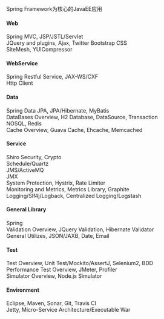 Spring Framework为核心的JavaEE应用

#### Web

Spring MVC, JSP/JSTL/Servlet  
JQuery and plugins, Ajax, Twitter Bootstrap CSS  
SiteMesh, YUICompressor

#### WebService

Spring Restful Service, JAX-WS/CXF  
Http Client

#### Data

Spring Data JPA, JPA/Hibernate, MyBatis  
DataBases Overview, H2 Database, DataSource, Transaction  
NOSQL, Redis  
Cache Overview, Guava Cache, Ehcache, Memcached

#### Service

Shiro Security, Crypto  
Schedule/Quartz  
JMS/ActiveMQ  
JMX  
System Protection, Hystrix, Rate Limiter  
Monitoring and Metrics, Metrics Library, Graphite  
Logging/Slf4j/Logback, Centralized Logging/Logstash

#### General Library

Spring  
Validation Overview, JQuery Validation, Hibernate Validator  
General Utilizes, JSON/JAXB, Date, Email

#### Test

Test Overview, Unit Test/Mockito/AssertJ, Selenium2, BDD  
Performance Test Overview, JMeter, Profiler  
Simulator Overview, Node.js Simulator

#### Environment

Eclipse, Maven, Sonar, Git, Travis CI  
Jetty, Micro-Service Architecture/Executable War

